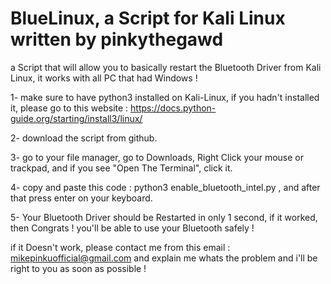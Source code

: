 # BlueLinux, a Script for Kali Linux written by pinkythegawd
a Script that will allow you to basically restart the Bluetooth Driver from Kali Linux, it works with all PC that had Windows !

1- make sure to have python3 installed on Kali-Linux, if you hadn't installed it, please go to this website : https://docs.python-guide.org/starting/install3/linux/

2- download the script from github.

3- go to your file manager, go to Downloads, Right Click your mouse or trackpad, and if you see "Open The Terminal", click it.

4- copy and paste this code : python3 enable_bluetooth_intel.py , and after that press enter on your keyboard.

5- Your Bluetooth Driver should be Restarted in only 1 second, if it worked, then Congrats ! you'll be able to use your Bluetooth safely !


if it Doesn't work, please contact me from this email : mikepinkuofficial@gmail.com
and explain me whats the problem and i'll be right to you as soon as possible !
